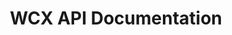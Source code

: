 ---
title: WCX API Documentation

includes:
  - overview/introduction
  - overview/data-types
  - rest/requests/authentication
  - rest/requests/rate-limits
  - rest/requests/errors
  - rest/private/new-order
  - rest/private/cancel-order
  - rest/private/list-orders
  - rest/private/list-fills
  - rest/private/list-transactions
  - rest/private/list-balances
  - rest/private/deposit
  - rest/public/products
  - rest/public/ticker
  - rest/public/order-book
  - rest/public/trade-history
  - rest/public/candles
  - rest/public/stats
  - rest/public/time
  - websocket/requests/subscribe
  - websocket/requests/sequence-numbers
  - websocket/requests/rate-limits
  - websocket/private/orders
  - websocket/private/balances
  - websocket/private/deposits
  - websocket/public/heartbeat
  - websocket/public/ticker
  - websocket/public/order-book
  - websocket/public/trades

search: true
---